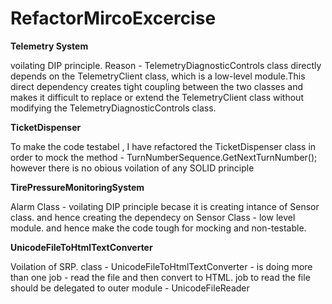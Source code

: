 # RefactorMircoExcercise


**Telemetry System** 

voilating DIP principle. 
   Reason - TelemetryDiagnosticControls class directly depends on the TelemetryClient class, which is a low-level module.This direct dependency creates tight coupling between the two classes and makes it difficult to replace               or extend the TelemetryClient class without modifying the TelemetryDiagnosticControls class.



   
 **TicketDispenser**  

To make the code testabel , I have refactored the TicketDispenser class in order to mock the method - TurnNumberSequence.GetNextTurnNumber();
however there is no obious voilation of any SOLID principle



**TirePressureMonitoringSystem**

Alarm Class -
  voilating DIP principle 
  becase it is creating intance of Sensor class. and hence creating the dependecy on Sensor Class - low level module.
  and hence make the code tough for mocking and non-testable.



 **UnicodeFileToHtmlTextConverter**
 
   Voilation of SRP.
   class - UnicodeFileToHtmlTextConverter - is doing more than one job - read the file and then convert to HTML.
   job to read the file should be delegated to outer module - UnicodeFileReader 
   


  
  
  
